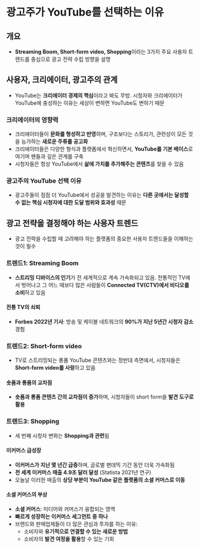 # 광고주가 YouTube를 선택하는 이유

## 개요
- **Streaming Boom, Short-form video, Shopping**이라는 3가지 주요 사용자 트렌드를 중심으로 광고 전략 수립 방향을 설명

## 사용자, 크리에이터, 광고주의 관계

- YouTube는 **크리에이터 경제의 핵심**이라고 봐도 무방. 시청자와 크리에이터가 YouTube에 충성하는 이유는 세상이 변하면 YouTube도 변하기 때문

### 크리에이터의 영향력
- 크리에이터들이 **문화를 형성하고 반영**하며, 구조보다는 스토리가, 관련성이 모든 것을 능가하는 **새로운 주류를 공고화**
- 크리에이터들은 다양한 형식과 플랫폼에서 혁신하면서, **YouTube를 기본 베이스**로 여기며 팬들과 깊은 관계를 구축
- 시청자들은 항상 YouTube에서 **삶에 가치를 추가해주는 콘텐츠**를 찾을 수 있음

### 광고주의 YouTube 선택 이유
- 광고주들이 점점 더 YouTube에서 성공을 발견하는 이유는 **다른 곳에서는 달성할 수 없는 핵심 시청자에 대한 도달 범위와 효과성** 때문

## 광고 전략을 결정해야 하는 사용자 트렌드

- 광고 전략을 수립할 때 고려해야 하는 플랫폼의 중요한 사용자 트렌드들을 이해하는 것이 필수

### 트렌드1: Streaming Boom

- **스트리밍 디바이스의 인기**가 전 세계적으로 계속 가속화되고 있음. 전통적인 TV에서 벗어나고 그 어느 때보다 많은 사람들이 **Connected TV(CTV)에서 비디오를 소비**하고 있음

#### 전통 TV의 쇠퇴
- **Forbes 2022년 기사**: 방송 및 케이블 네트워크의 **90%가 지난 5년간 시청자 감소** 경험

### 트렌드2: Short-form video

- TV로 스트리밍되는 롱폼 YouTube 콘텐츠와는 정반대 측면에서, 시청자들은 **Short-form video를 사랑**하고 있음

#### 숏폼과 롱폼의 교차점
- **숏폼과 롱폼 콘텐츠 간의 교차점이 증가**하며, 시청자들이 short form을 **발견 도구로 활용**

### 트렌드3: Shopping

- 세 번째 시청자 변화는 **Shopping과 관련**됨

#### 이커머스 급성장
- **이커머스가 지난 몇 년간 급증**하며, 글로벌 팬데믹 기간 동안 더욱 가속화됨
- **전 세계 이커머스 매출 4.9조 달러 달성** (Statista 2021년 연구)
- 오늘날 이러한 매출의 **상당 부분이 YouTube 같은 플랫폼의 소셜 커머스로 이동**

#### 소셜 커머스의 부상
- **소셜 커머스**: 미디어와 커머스가 융합되는 영역
- **빠르게 성장하는 이커머스 세그먼트 중 하나**
- 브랜드와 판매업체들이 더 많은 관심과 투자를 하는 이유:
  - 소비자와 **유기적으로 연결할 수 있는 새로운 방법**
  - 소비자의 **발견 여정을 활용**할 수 있는 기회
